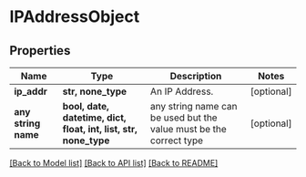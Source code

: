# IPAddressObject


## Properties
Name | Type | Description | Notes
------------ | ------------- | ------------- | -------------
**ip_addr** | **str, none_type** | An IP Address. | [optional] 
**any string name** | **bool, date, datetime, dict, float, int, list, str, none_type** | any string name can be used but the value must be the correct type | [optional]

[[Back to Model list]](../README.md#documentation-for-models) [[Back to API list]](../README.md#documentation-for-api-endpoints) [[Back to README]](../README.md)


